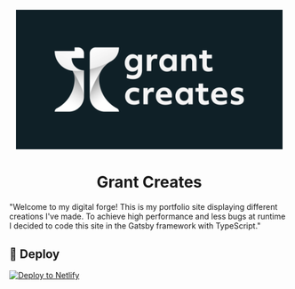 <p align="center">
  <a href="https://grantcreates.com">
    <img alt="Grant Creates" src="src/images/GrantCreatesAnvilSEO.png" width="480" />
  </a>
</p>
<h1 align="center">
Grant Creates
</h1>

"Welcome to my digital forge! This is my portfolio site displaying different creations I've made. To achieve high performance and less bugs at runtime I decided to code this site in the Gatsby framework with TypeScript."

##

##

## 💫 Deploy

[![Deploy to Netlify](https://www.netlify.com/img/deploy/button.svg)](https://app.netlify.com/start/deploy?repository=https://github.com/gatsbyjs/gatsby-starter-default)

